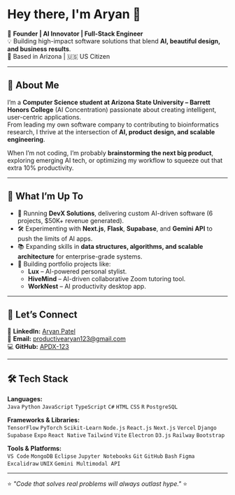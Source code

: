 # Hey there, I'm Aryan 👋

🚀 **Founder | AI Innovator | Full-Stack Engineer**  
💡 Building high-impact software solutions that blend **AI, beautiful design, and business results**.  
📍 Based in Arizona | 🇺🇸 US Citizen

---

## 💭 About Me
I’m a **Computer Science student at Arizona State University – Barrett Honors College** (AI Concentration) passionate about creating intelligent, user-centric applications.  
From leading my own software company to contributing to bioinformatics research, I thrive at the intersection of **AI, product design, and scalable engineering**.

When I’m not coding, I’m probably **brainstorming the next big product**, exploring emerging AI tech, or optimizing my workflow to squeeze out that extra 10% productivity.

---

## 📌 What I’m Up To
- 💼 Running **DevX Solutions**, delivering custom AI-driven software (6 projects, $50K+ revenue generated).
- 🛠️ Experimenting with **Next.js**, **Flask**, **Supabase**, and **Gemini API** to push the limits of AI apps.
- 📚 Expanding skills in **data structures, algorithms, and scalable architecture** for enterprise-grade systems.
- 🎯 Building portfolio projects like:
  - **Lux** – AI-powered personal stylist.
  - **HiveMind** – AI-driven collaborative Zoom tutoring tool.
  - **WorkNest** – AI productivity desktop app.

---

## 🤝 Let’s Connect
💼 **LinkedIn:** [Aryan Patel](https://www.linkedin.com/in/aryan-patel-b33a61278/)  
📧 **Email:** productivearyan123@gmail.com  
💻 **GitHub:** [APDX-123](https://github.com/APDX-123)

---

## 🛠 Tech Stack

**Languages:**  
`Java` `Python` `JavaScript` `TypeScript` `C#` `HTML` `CSS` `R` `PostgreSQL`

**Frameworks & Libraries:**  
`TensorFlow` `PyTorch` `Scikit-Learn` `Node.js` `React.js` `Next.js` `Vercel` `Django` `Supabase` `Expo` `React Native` `Tailwind` `Vite` `Electron` `D3.js` `Railway` `Bootstrap`

**Tools & Platforms:**  
`VS Code` `MongoDB` `Eclipse` `Jupyter Notebooks` `Git` `GitHub` `Bash` `Figma` `Excalidraw` `UNIX` `Gemini Multimodal API`

---

⭐ _"Code that solves real problems will always outlast hype."_ ⭐
